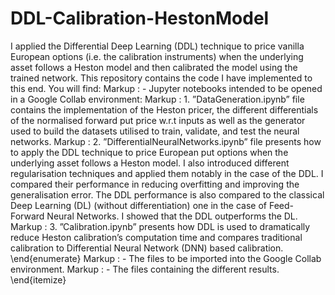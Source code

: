 # DDL-Calibration-HestonModel

I applied the Differential Deep Learning (DDL) technique to price vanilla European options (i.e. the calibration instruments) when the underlying asset follows a Heston model and then calibrated the model using the trained network. This repository contains the code I have implemented to this end. You will find:
Markup : - Jupyter notebooks intended to be opened in a Google Collab environment:
Markup : 1. ”DataGeneration.ipynb” file contains the implementation of the Heston pricer, the different differentials of the normalised forward put price w.r.t inputs as well as the generator used to build the datasets utilised to train, validate, and test the neural networks.
Markup : 2.  ”DifferentialNeuralNetworks.ipynb” file presents how to apply the DDL technique to price European put options when the underlying asset follows a Heston model. I also introduced different regularisation techniques and applied them notably in the case of the DDL. I compared their performance in reducing overfitting and improving the generalisation error. The DDL performance is also compared to the classical Deep Learning (DL) (without differentiation) one in the case of Feed-Forward Neural Networks. I showed that the DDL outperforms the DL.
Markup : 3.  ”Calibration.ipynb” presents how DDL is used to dramatically reduce Heston calibration’s computation time and compares traditional calibration to Differential Neural Network (DNN) based calibration.
\end{enumerate}
Markup : - The files to be imported into the Google Collab environment.
Markup : - The files containing the different results.
\end{itemize}

